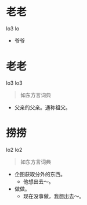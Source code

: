 # 老老
lo3 lo
- 爷爷

# 老老
lo3 lo3
> 如东方言词典
- 父亲的父亲。通称祖父。

# 捞捞
lo2 lo2
> 如东方言词典
- 企图获取分外的东西。
  - 他想出去～。
- 做做。
  - 现在没事做，我想出去～。
